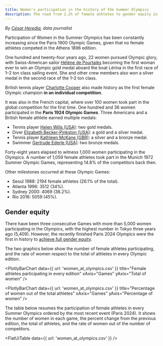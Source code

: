 ```yaml
---
title: Women's participation in the history of the Summer Olympics
description: The road from 2.2% of female athletes to gender equity in participation in the Olympic Games
---
```


*By [César Heredia](https://x.com/cahered), data journalist*

Participation of Women in the Summer Olympics has been constantly increasing since the Paris 1900 Olympic Games, given that no female athletes competed in the Athens 1896 edition.

One hundred and twenty-four years ago, 22 women pursued Olympic glory, with Swiss-American sailor [Hélène de Pourtalès](https://olympics.com/es/atletas/helen-de-pourtales) becoming the first woman ever to win an Olympic gold medal aboard the boat Lérina in the first race of 1–2 ton class sailing event. She and other crew members also won a silver medal in the second race of the 1–2 ton class.

British tennis player [Charlotte Cooper](https://olympics.com/en/athletes/charlotte-cooper) also made history as the first female Olympic champion **in an individual competition**.

It was also in the French capital, where over 100 women took part in the global competition for the first time. One hundred and 36 women participated in the **Paris 1924 Olympic Games**. Three Americans and a British female athlete earned multiple medals:

- Tennis player [Helen Wills (USA)](https://olympics.com/en/athletes/helen-wills): two gold medals.
- Diver [Elizabeth Becker-Pinkston (USA)](https://olympics.com/en/athletes/elizabeth-becker-pinkston): a gold and a silver medal.
- Tennis player [Kathleen McKane (GBR)](https://olympics.com/en/athletes/kathleen-mckane): a silver and a bronze medal.
- Swimmer [Gertrude Ederle (USA)](https://olympics.com/en/athletes/gertrude-ederle): two bronze medals.

Forty-eight years elapsed to witness 1,000 women participating in the Olympics. A number of 1,059 female athletes took part in the Munich 1972 Summer Olympic Games, representing 14.8% of the competitors back then.

Other milestones occurred at these Olympic Games:

- Seoul 1988: 2194 female athletes (26.1% of the total).
- Atlanta 1996: 3512 (34%).
- Sydney 2000: 4069 (38.2%).
- Rio 2016: 5059 (45%).

## Gender equity

There have been three consecutive Games with more than 5,000 women participating in the Olympics, with the highest number in Tokyo three years ago (5,409). However, the recently finished Paris 2024 Olympics were the first in history to [achieve full gender equity](https://olympics.com/en/news/paris-2024-first-games-to-achieve-full-gender-parity).

The two graphics below show the number of female athletes participating, and the rate of women respect to the total of athletes in every Olympic edition.

 <PlotlyBarChart
  data={{
    url: 'women_at_olympics.csv'
  }}
  title="Female athletes participating in every edition"
  xAxis="Games"
  yAxis="Total of women"
/>

<PlotlyBarChart
  data={{
    url: 'women_at_olympics.csv'
  }}
  title="Percentage of women out of the total athletes"
  xAxis="Games"
  yAxis="Percentage of women"
/>

The table below resumes the participation of female athletes in every Summer Olympics ordered by the most recent event (Paris 2024). It shows the number of women in each game, the percent change from the previous edition, the total of athletes, and the rate of women out of the number of competitors.

<FlatUiTable
  data={{
    url: 'women_at_olympics.csv'
  }}
 />
